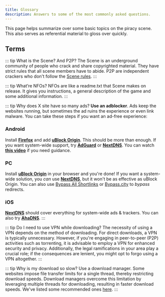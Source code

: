 ```yaml
---
title: Glossary
description: Answers to some of the most commonly asked questions.
---
```


This page helps summarize over some basic topics on the piracy scene.
This also serves as
referential material to gloss over quickly.

## Terms

::: tip What is the Scene? And P2P?
The Scene is an underground community of people who crack and
share copyrighted material. They have strict rules that all scene members have to abide. P2P are
independent crackers who don't follow the [Scene rules](https://scenerules.org).
:::

::: tip What’re NFOs?
NFOs are like a readme.txt that Scene makes on release. It gives you
instructions, a general description of the game and some additional information.
:::

::: tip Why does X site have so many ads?
**Use an adblocker**. Ads keep the websites running, but
sometimes the ad ruins the experience or even link malware. You can take these steps if you want an
ad-free experience:

### Android

Install [**Firefox**](https://play.google.com/store/apps/details?id=org.mozilla.firefox) and add
[**uBlock Origin**](https://addons.mozilla.org/android/addon/ublock-origin). This should be more
than enough. If you want system-wide support, try
[**AdGuard**](https://adguard.com/adguard-android/overview.html) or
[**NextDNS**](https://nextdns.io). You can watch [**this video**](https://youtu.be/WUG57ynLb8I) if
you need guidance.

### PC

Install [**uBlock Origin**](https://ublockorigin.com) in your browser and you're done! If you want a
system-wide solution, you _can_ use [**NextDNS**](https://nextdns.io), but it won't be as effective
as uBlock Origin. You can also use [Bypass All Shortlinks](https://codeberg.org/Amm0ni4/bypass-all-shortlinks-debloated)
or
[Bypass.city](https://bypass.city) to _bypass_ redirects.

### iOS

[**NextDNS**](https://nextdns.io) should cover everything for system-wide ads & trackers. You can
also try [**AhaDNS**](https://ahadns.com).
:::

::: tip Do I need to use VPN while downloading?
The necessity of using a VPN depends on the method
of downloading. For direct downloads, a VPN is typically unnecessary. However, if you're engaging in
peer-to-peer (P2P) activities such as torrenting, it is advisable to employ a VPN for enhanced
security and privacy. Additionally, the legal ramifications in your area play a crucial role; if the
consequences are lenient, you might opt to forgo using a VPN altogether.
:::

::: tip Why is my download so slow?
Use a download manager. Some websites impose file transfer
limits for a single thread, thereby restricting download speeds. Download managers overcome this
limitation by leveraging multiple threads for downloading, resulting in faster download speeds. We've listed some
recommended ones [here](useful.md).
:::
